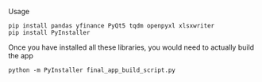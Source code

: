 Usage

```
pip install pandas yfinance PyQt5 tqdm openpyxl xlsxwriter
pip install PyInstaller
```

Once you have installed all these libraries, you would need to actually build the app

```
python -m PyInstaller final_app_build_script.py
```
